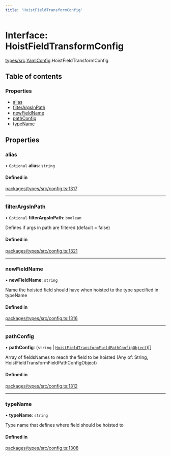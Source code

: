 ```yaml
---
title: 'HoistFieldTransformConfig'
---
```


# Interface: HoistFieldTransformConfig

[types/src](../modules/types_src).[YamlConfig](../modules/types_src.YamlConfig).HoistFieldTransformConfig

## Table of contents

### Properties

- [alias](types_src.YamlConfig.HoistFieldTransformConfig#alias)
- [filterArgsInPath](types_src.YamlConfig.HoistFieldTransformConfig#filterargsinpath)
- [newFieldName](types_src.YamlConfig.HoistFieldTransformConfig#newfieldname)
- [pathConfig](types_src.YamlConfig.HoistFieldTransformConfig#pathconfig)
- [typeName](types_src.YamlConfig.HoistFieldTransformConfig#typename)

## Properties

### alias

• `Optional` **alias**: `string`

#### Defined in

[packages/types/src/config.ts:1317](https://github.com/Urigo/graphql-mesh/blob/master/packages/types/src/config.ts#L1317)

___

### filterArgsInPath

• `Optional` **filterArgsInPath**: `boolean`

Defines if args in path are filtered (default = false)

#### Defined in

[packages/types/src/config.ts:1321](https://github.com/Urigo/graphql-mesh/blob/master/packages/types/src/config.ts#L1321)

___

### newFieldName

• **newFieldName**: `string`

Name the hoisted field should have when hoisted to the type specified in typeName

#### Defined in

[packages/types/src/config.ts:1316](https://github.com/Urigo/graphql-mesh/blob/master/packages/types/src/config.ts#L1316)

___

### pathConfig

• **pathConfig**: (`string` \| [`HoistFieldTransformFieldPathConfigObject`](types_src.YamlConfig.HoistFieldTransformFieldPathConfigObject))[]

Array of fieldsNames to reach the field to be hoisted (Any of: String, HoistFieldTransformFieldPathConfigObject)

#### Defined in

[packages/types/src/config.ts:1312](https://github.com/Urigo/graphql-mesh/blob/master/packages/types/src/config.ts#L1312)

___

### typeName

• **typeName**: `string`

Type name that defines where field should be hoisted to

#### Defined in

[packages/types/src/config.ts:1308](https://github.com/Urigo/graphql-mesh/blob/master/packages/types/src/config.ts#L1308)
